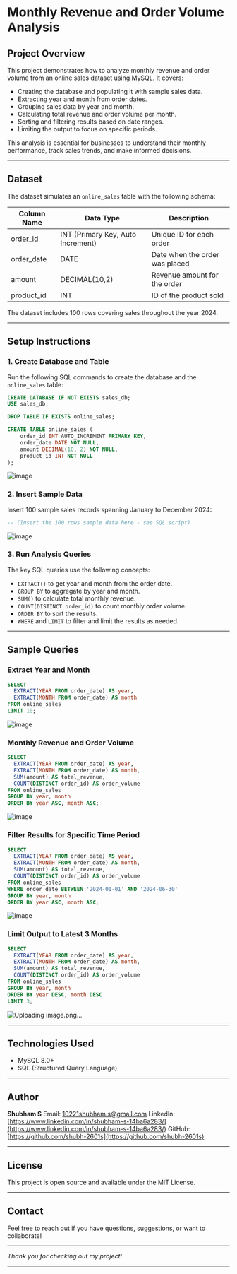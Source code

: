 # Monthly Revenue and Order Volume Analysis

## Project Overview

This project demonstrates how to analyze monthly revenue and order volume from an online sales dataset using MySQL. It covers:

- Creating the database and populating it with sample sales data.
- Extracting year and month from order dates.
- Grouping sales data by year and month.
- Calculating total revenue and order volume per month.
- Sorting and filtering results based on date ranges.
- Limiting the output to focus on specific periods.

This analysis is essential for businesses to understand their monthly performance, track sales trends, and make informed decisions.

---

## Dataset

The dataset simulates an `online_sales` table with the following schema:

| Column Name | Data Type       | Description                    |
|-------------|-----------------|-------------------------------|
| order_id    | INT (Primary Key, Auto Increment) | Unique ID for each order        |
| order_date  | DATE            | Date when the order was placed |
| amount      | DECIMAL(10,2)   | Revenue amount for the order   |
| product_id  | INT             | ID of the product sold         |

The dataset includes 100 rows covering sales throughout the year 2024.

---

## Setup Instructions

### 1. Create Database and Table

Run the following SQL commands to create the database and the `online_sales` table:

```sql
CREATE DATABASE IF NOT EXISTS sales_db;
USE sales_db;

DROP TABLE IF EXISTS online_sales;

CREATE TABLE online_sales (
    order_id INT AUTO_INCREMENT PRIMARY KEY,
    order_date DATE NOT NULL,
    amount DECIMAL(10, 2) NOT NULL,
    product_id INT NOT NULL
);
````
![image](https://github.com/user-attachments/assets/1ae5d1be-0dd6-44cf-9757-0ab8b884d8ee)


### 2. Insert Sample Data

Insert 100 sample sales records spanning January to December 2024:
```sql
-- (Insert the 100 rows sample data here - see SQL script)
```

![image](https://github.com/user-attachments/assets/9819eed0-3ec2-4b6f-82ad-5fdb6a1fd402)


### 3. Run Analysis Queries

The key SQL queries use the following concepts:

* `EXTRACT()` to get year and month from the order date.
* `GROUP BY` to aggregate by year and month.
* `SUM()` to calculate total monthly revenue.
* `COUNT(DISTINCT order_id)` to count monthly order volume.
* `ORDER BY` to sort the results.
* `WHERE` and `LIMIT` to filter and limit the results as needed.

---

## Sample Queries

### Extract Year and Month


```sql
SELECT 
  EXTRACT(YEAR FROM order_date) AS year,
  EXTRACT(MONTH FROM order_date) AS month
FROM online_sales
LIMIT 10;
```
![image](https://github.com/user-attachments/assets/07040f16-33d6-408e-b440-463e76cedc71)


### Monthly Revenue and Order Volume

```sql
SELECT 
  EXTRACT(YEAR FROM order_date) AS year,
  EXTRACT(MONTH FROM order_date) AS month,
  SUM(amount) AS total_revenue,
  COUNT(DISTINCT order_id) AS order_volume
FROM online_sales
GROUP BY year, month
ORDER BY year ASC, month ASC;
```
![image](https://github.com/user-attachments/assets/bff5d272-1df9-43d3-9a32-60c97f859291)


### Filter Results for Specific Time Period

```sql
SELECT 
  EXTRACT(YEAR FROM order_date) AS year,
  EXTRACT(MONTH FROM order_date) AS month,
  SUM(amount) AS total_revenue,
  COUNT(DISTINCT order_id) AS order_volume
FROM online_sales
WHERE order_date BETWEEN '2024-01-01' AND '2024-06-30'
GROUP BY year, month
ORDER BY year ASC, month ASC;
```
![image](https://github.com/user-attachments/assets/7c14e2a6-d2f2-4184-8d69-aff79a0f96de)


### Limit Output to Latest 3 Months

```sql
SELECT 
  EXTRACT(YEAR FROM order_date) AS year,
  EXTRACT(MONTH FROM order_date) AS month,
  SUM(amount) AS total_revenue,
  COUNT(DISTINCT order_id) AS order_volume
FROM online_sales
GROUP BY year, month
ORDER BY year DESC, month DESC
LIMIT 3;
```
![Uploading image.png…]()

---

## Technologies Used

* MySQL 8.0+
* SQL (Structured Query Language)

---

## Author

**Shubham S**
Email: [10221shubham.s@gmail.com](mailto:10221shubham.s@gmail.com)
LinkedIn: [https://www.linkedin.com/in/shubham-s-14ba6a283/](https://www.linkedin.com/in/shubham-s-14ba6a283/)
GitHub: [https://github.com/shubh-2601s](https://github.com/shubh-2601s)

---

## License

This project is open source and available under the MIT License.

---

## Contact

Feel free to reach out if you have questions, suggestions, or want to collaborate!

---

*Thank you for checking out my project!*


---
